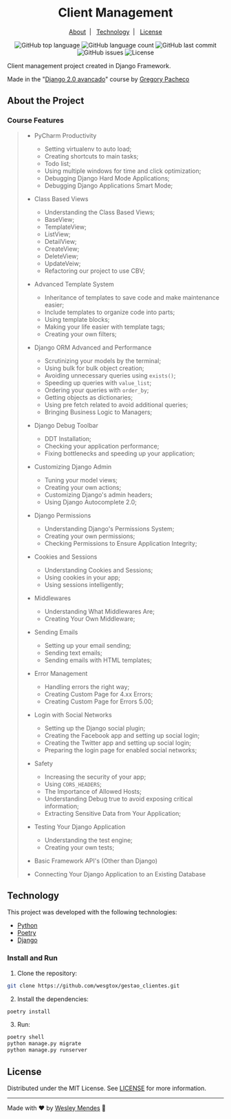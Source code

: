 <h1 align="center">
  Client Management
</h1>

<p align="center">
  <a href="#about-the-project">About</a>&nbsp;&nbsp;|&nbsp;&nbsp;
  <a href="#technology">Technology</a>&nbsp;&nbsp;|&nbsp;&nbsp;
  <a href="#license">License</a>
</p>

<p align="center">
  <img alt="GitHub top language" src="https://img.shields.io/github/languages/top/wesgtox/gestao_clientes?style=plastic" />
  <img alt="GitHub language count" src="https://img.shields.io/github/languages/count/wesgtox/gestao_clientes?style=plastic" />
  <img alt="GitHub last commit" src="https://img.shields.io/github/last-commit/wesgtox/gestao_clientes?style=plastic" />
  <img alt="GitHub issues" src="https://img.shields.io/github/issues/wesgtox/gestao_clientes?style=plastic" />
  <img alt="License" src="https://img.shields.io/github/license/wesgtox/gestao_clientes?style=plastic" />
</p>

Client management project created in Django Framework.

Made in the "[Django 2.0 avancado](https://www.udemy.com/course/django-avancado-100-aulas/)" course by [Gregory Pacheco](https://www.udemy.com/user/gpzimpacheco/)


## About the Project

### Course Features

> - PyCharm Productivity
>   - Setting virtualenv to auto load;
>   - Creating shortcuts to main tasks;
>   - Todo list;
>   - Using multiple windows for time and click optimization;
>   - Debugging Django Hard Mode Applications;
>   - Debugging Django Applications Smart Mode;
>
> - Class Based Views
>   - Understanding the Class Based Views;
>   - BaseView;
>   - TemplateView;
>   - ListView;
>   - DetailView;
>   - CreateView;
>   - DeleteView;
>   - UpdateVeiw;
>   - Refactoring our project to use CBV;
>
> - Advanced Template System
>   - Inheritance of templates to save code and make maintenance easier;
>   - Include templates to organize code into parts;
>   - Using template blocks;
>   - Making your life easier with template tags;
>   - Creating your own filters;
>
> - Django ORM Advanced and Performance
>   - Scrutinizing your models by the terminal;
>   - Using bulk for bulk object creation;
>   - Avoiding unnecessary queries using `exists()`;
>   - Speeding up queries with `value_list`;
>   - Ordering your queries with `order_by`;
>   - Getting objects as dictionaries;
>   - Using pre fetch related to avoid additional queries;
>   - Bringing Business Logic to Managers;
>
> - Django Debug Toolbar
>   - DDT Installation;
>   - Checking your application performance;
>   - Fixing bottlenecks and speeding up your application;
>
> - Customizing Django Admin
>   - Tuning your model views;
>   - Creating your own actions;
>   - Customizing Django's admin headers;
>   - Using Django Autocomplete 2.0;
>
> - Django Permissions
>   - Understanding Django's Permissions System;
>   - Creating your own permissions;
>   - Checking Permissions to Ensure Application Integrity;
>
> - Cookies and Sessions
>   - Understanding Cookies and Sessions;
>   - Using cookies in your app;
>   - Using sessions intelligently;
>
> - Middlewares
>   - Understanding What Middlewares Are;
>   - Creating Your Own Middleware;
>
> - Sending Emails
>   - Setting up your email sending;
>   - Sending text emails;
>   - Sending emails with HTML templates;
>
> - Error Management
>   - Handling errors the right way;
>   - Creating Custom Page for 4.xx Errors;
>   - Creating Custom Page for Errors 5.00;
>
> - Login with Social Networks
>   - Setting up the Django social plugin;
>   - Creating the Facebook app and setting up social login;
>   - Creating the Twitter app and setting up social login;
>   - Preparing the login page for enabled social networks;
>
> - Safety
>   - Increasing the security of your app;
>   - Using `CORS_HEADERS`;
>   - The Importance of Allowed Hosts;
>   - Understanding Debug true to avoid exposing critical information;
>   - Extracting Sensitive Data from Your Application;
>
> - Testing Your Django Application
>   - Understanding the test engine;
>   - Creating your own tests;
>
> - Basic Framework API's (Other than Django)
>
> - Connecting Your Django Application to an Existing Database
>


## Technology 

This project was developed with the following technologies:

- [Python](https://www.python.org/)
- [Poetry](https://python-poetry.org/)
- [Django](https://www.djangoproject.com/)


### Install and Run

1. Clone the repository:
```bash
git clone https://github.com/wesgtox/gestao_clientes.git
```
2. Install the dependencies:
```bash
poetry install
```
3. Run:
```bash
poetry shell
python manage.py migrate
python manage.py runserver
```


## License

Distributed under the MIT License. See [LICENSE](LICENSE) for more information.

---

Made with ♥ by [Wesley Mendes](https://wesleymendes.com.br/) :wave:
